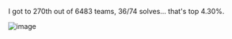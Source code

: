 I got to 270th out of 6483 teams, 36/74 solves... that's top 4.30%.

![image](https://user-images.githubusercontent.com/80063008/227562024-e3edea10-a0dd-43f6-b4f1-62edc1be566d.png)
